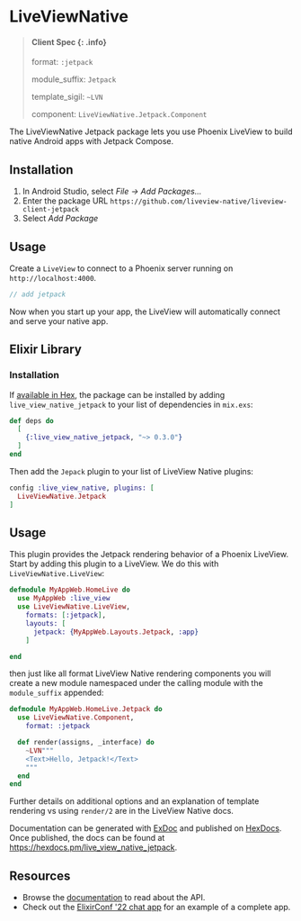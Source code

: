 # LiveViewNative

> #### Client Spec {: .info}
>
> format: `:jetpack`
>
> module_suffix: `Jetpack`
>
> template_sigil: `~LVN`
>
> component: `LiveViewNative.Jetpack.Component`

The LiveViewNative Jetpack package lets you use Phoenix LiveView to build native Android apps with Jetpack Compose.

## Installation

1. In Android Studio, select *File → Add Packages...*
2. Enter the package URL `https://github.com/liveview-native/liveview-client-jetpack`
3. Select *Add Package*

## Usage
Create a `LiveView` to connect to a Phoenix server running on `http://localhost:4000`.

```kotlin
// add jetpack
```

Now when you start up your app, the LiveView will automatically connect and serve your native app.

## Elixir Library

### Installation

If [available in Hex](https://hex.pm/docs/publish), the package can be installed
by adding `live_view_native_jetpack` to your list of dependencies in `mix.exs`:

```elixir
def deps do
  [
    {:live_view_native_jetpack, "~> 0.3.0"}
  ]
end
```

Then add the `Jepack` plugin to your list of LiveView Native plugins:

```elixir
config :live_view_native, plugins: [
  LiveViewNative.Jetpack
]
```

## Usage

This plugin provides the Jetpack rendering behavior of a Phoenix LiveView. Start by adding this plugin to a LiveView. We do this with `LiveViewNative.LiveView`:

```elixir
defmodule MyAppWeb.HomeLive do
  use MyAppWeb :live_view
  use LiveViewNative.LiveView,
    formats: [:jetpack],
    layouts: [
      jetpack: {MyAppWeb.Layouts.Jetpack, :app}
    ]

end
```

then just like all format LiveView Native rendering components you will create a new module namespaced under the calling module with the `module_suffix` appended:

```elixir
defmodule MyAppWeb.HomeLive.Jetpack do
  use LiveViewNative.Component,
    format: :jetpack

  def render(assigns, _interface) do
    ~LVN"""
    <Text>Hello, Jetpack!</Text>
    """
  end
end
```

Further details on additional options and an explanation of template rendering vs using `render/2` are in the LiveView Native docs.

Documentation can be generated with [ExDoc](https://github.com/elixir-lang/ex_doc)
and published on [HexDocs](https://hexdocs.pm). Once published, the docs can
be found at <https://hexdocs.pm/live_view_native_jetpack>.

## Resources

- Browse the [documentation](https://liveview-native.github.io/liveview-client-jetpack/documentation/liveviewnative/) to read about the API.
- Check out the [ElixirConf '22 chat app](https://github.com/liveview-native/elixirconf_chat) for an example of a complete app.
